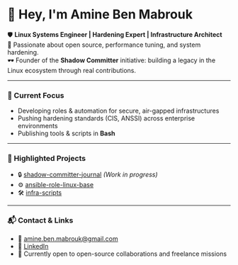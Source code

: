 # 👋 Hey, I'm Amine Ben Mabrouk

🛡️ **Linux Systems Engineer | Hardening Expert | Infrastructure Architect**  
🔧 Passionate about open source, performance tuning, and system hardening.  
🕶️ Founder of the **Shadow Committer** initiative: building a legacy in the Linux ecosystem through real contributions.

---

### 🚀 Current Focus
- Developing roles & automation for secure, air-gapped infrastructures
- Pushing hardening standards (CIS, ANSSI) across enterprise environments
- Publishing tools & scripts in **Bash**

---

### 📂 Highlighted Projects
- 🔒 [shadow-committer-journal](https://github.com/Amine-Ben-Mabrouk/shadow-committer-journal) *(Work in progress)*
- ⚙️ [ansible-role-linux-base](https://github.com/Amine-Ben-Mabrouk/ansible-role-linux-base)
- 🛠️ [infra-scripts](https://github.com/Amine-Ben-Mabrouk/infra-scripts)

---

### 📬 Contact & Links
- 📧 amine.ben.mabrouk@gmail.com
- 🔗 [LinkedIn](https://linkedin.com/in/aminebenmabrouk)
- 🧠 Currently open to open-source collaborations and freelance missions
<!--
**Amine-Ben-Mabrouk/Amine-Ben-Mabrouk** is a ✨ _special_ ✨ repository because its `README.md` (this file) appears on your GitHub profile.

Here are some ideas to get you started:

- 🔭 I’m currently working on ...
- 🌱 I’m currently learning ...
- 👯 I’m looking to collaborate on ...
- 🤔 I’m looking for help with ...
- 💬 Ask me about ...
- 📫 How to reach me: ...
- 😄 Pronouns: ...
- ⚡ Fun fact: ...
-->
